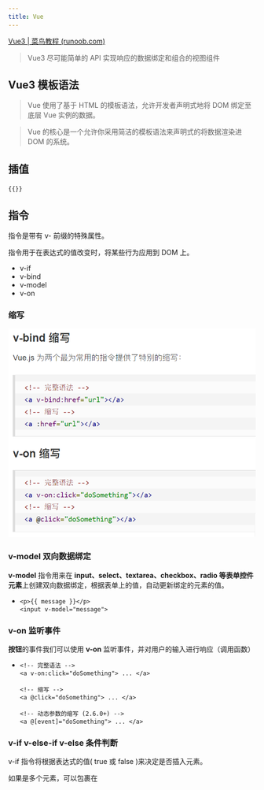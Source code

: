 ```yaml
---
title: Vue
---
```


[Vue3  | 菜鸟教程 (runoob.com)](https://www.runoob.com/vue3/vue3-install.html)

>  Vue3 尽可能简单的 API 实现响应的数据绑定和组合的视图组件



## Vue3 模板语法

>  Vue 使用了基于 HTML 的模板语法，允许开发者声明式地将 DOM 绑定至底层 Vue 实例的数据。

>  Vue 的核心是一个允许你采用简洁的模板语法来声明式的将数据渲染进 DOM 的系统。

## 插值

`{{}}`



## 指令

指令是带有 v- 前缀的特殊属性。

指令用于在表达式的值改变时，将某些行为应用到 DOM 上。

* v-if
* v-bind
* v-model
* v-on

### 缩写

![image-20211202094233034](Vue.assets/image-20211202094233034.png)



### v-model 双向数据绑定

**v-model** 指令用来在 **input、select、textarea、checkbox、radio 等表单控件元素**上创建双向数据绑定，根据表单上的值，自动更新绑定的元素的值。

* ```vue
  <p>{{ message }}</p>    
  <input v-model="message">
  ```

### v-on 监听事件

**按钮**的事件我们可以使用 **v-on** 监听事件，并对用户的输入进行响应（调用函数）

* ```vue
  <!-- 完整语法 -->
  <a v-on:click="doSomething"> ... </a>
  
  <!-- 缩写 -->
  <a @click="doSomething"> ... </a>
  
  <!-- 动态参数的缩写 (2.6.0+) -->
  <a @[event]="doSomething"> ... </a>
  ```

### v-if  v-else-if v-else 条件判断

 v-if 指令将根据表达式的值( true 或 false )来决定是否插入元素。

如果是多个元素，可以包裹在 <template> 元素上，并在上面使用 v-if。最终的渲染结果将不包含 <template> 元素。



### v-for 循环语句

以 **site in sites** 形式的特殊语法， sites 是源数据数组并且 site 是数组元素迭代的别名。

* v-for 可以绑定数据到数组来渲染一个列表。

* v-for 还支持一个可选的第二个参数index，参数值为当前项的索引。

* v-for 可以通过一个对象的属性来迭代数据

  * ```vue
    <li v-for="(value, key, index) in object">     
            {{ index }}. {{ key }} : {{ value }}    
    </li>
    ```

* v-for 也可以循环整数

## Vue3 组件

> 组件（Component）是 Vue.js 最强大的功能之一

> 组件可以扩展 HTML 元素，封装可重用的代码。

每个 Vue 应用都是通过用 createApp 函数创建的，传递给 createApp 的选项用于**配置根组件**。当我们挂载应用时，该组件被用作**渲染的起点**。



### 全局组件



### 局部组件

## Vue3 计算属性

`computed`

* 与method相比，computed基于依赖缓存，只有相关依赖发生改变时才会重新取值，而methods在重新渲染时，总会重新调用执行

* 默认属性`getter`和`setterr`



## watch 监听属性

通过 watch 来响应数据的变化

```vue3
vm.$watch('counter', function(nval, oval) {
    alert('计数器值的变化 :' + oval + ' 变为 ' + nval + '!');
```

```vue
const app = {
  data() {
    return {
      kilometers : 0,
      meters:0
    }
  },
  watch : {
	  kilometers:function(val) {
		  this.kilometers = val;
		  this.meters = this.kilometers * 1000
	  },
	  meters : function (val) {
		  this.kilometers = val/ 1000;
		  this.meters = val;
	  }
  }
}
```

## Vue 应用

* data + watch + methods

```vue
<!-- 因为 AJAX 库和通用工具的生态已经相当丰富，Vue 核心代码没有重复 -->
<!-- 提供这些功能以保持精简。这也可以让你自由选择自己更熟悉的工具。 -->
<script src="https://cdn.jsdelivr.net/npm/axios@0.12.0/dist/axios.min.js"></script>
<script>
  const watchExampleVM = Vue.createApp({
    data() {
      return {
        question: '',
        answer: '每个问题结尾需要输入 ? 号。'
      }
    },
    watch: {
      // 每当问题改变时，此功能将运行，以 ? 号结尾
      question(newQuestion, oldQuestion) {
        if (newQuestion.indexOf('?') > -1) {
          this.getAnswer()
        }
      }
    },
    methods: {
      getAnswer() {
        this.answer = '加载中...'
        axios
          .get('https://yesno.wtf/api')
          .then(response => {
            this.answer = response.data.answer
          })
          .catch(error => {
            this.answer = '错误! 无法访问 API。 ' + error
          })
      }
    }
  }).mount('#watch-example')
</script>
```



## Vue 3 事件处理

使用 v-on 指令来监听 DOM 事件 (click、submit、keyup等) ，从而执行 JavaScript 代码

1. 调用已定义的方法：<button @click="greet">点我</button>

2. 用内联 JavaScript 语句: <button @click="say('hi')">Say hi</button>

3. 事件处理程序中可以有多个方法：

   1. ```vue
      <div id="app">
        <!-- 这两个 one() 和 two() 将执行按钮点击事件 -->
        <button @click="one($event), two($event)">
        点我
        </button>
      </div>
       
      <script>
      const app = {
        data() {
        },
        methods: {
          one(event) {
            alert("第一个事件处理器逻辑...")
          },
          two(event) {
            alert("第二个事件处理器逻辑...")
          }
        }
      }
       
      Vue.createApp(app).mount('#app')
      </script>

### 事件修饰符

Vue.js 为 v-on 提供了事件修饰符来处理 DOM 事件细节



### 按键修饰符

Vue 允许为 v-on 在监听键盘事件时添加按键修饰符



## 表单

可以用 **v-model 指令**在表单 `<input>`、`<textarea>` 及 `<select>` 等元素上创建**双向数据绑定**

![img](https://www.runoob.com/wp-content/uploads/2017/01/20151109171527_549.png)



* v-model 会根据控件类型自动选取正确的方法来更新元素。

* v-model 会忽略所有表单元素的 value、checked、selected 属性的初始值，使用的是 data 选项中声明初始值。

v-model 在内部为不同的输入元素使用不同的属性并抛出不同的事件：

* text 和 textarea 元素使用 `value` 属性和 `input` 事件；
* checkbox 和 radio 使用 `checked` 属性和 `change` 事件；
* select 字段将 `value` 作为属性并将 `change` 作为事件。

### 输入框

```vue
<div id="app">
  <p>input 元素：</p>
  <input v-model="message" placeholder="编辑我……">
  <p>input 表单消息是: {{ message }}</p>
    
  <p>textarea 元素：</p>
  <textarea v-model="message2" placeholder="多行文本输入……"></textarea>
  <p>textarea 表单消息是:</p>
  <p style="white-space: pre">{{ message2 }}</p>
  
</div>
 
<script>
const app = {
  data() {
    return {
      message: '',
      message2: '菜鸟教程\r\nhttps://www.runoob.com'
    }
  }
}
 
Vue.createApp(app).mount('#app')
</script>
```



### 复选框

```vue
<div id="app">
  <p>单个复选框：</p>
  <input type="checkbox" id="checkbox" v-model="checked">
  <label for="checkbox">{{ checked }}</label>
    
  <p>多个复选框：</p>
  <input type="checkbox" id="runoob" value="Runoob" v-model="checkedNames">
  <label for="runoob">Runoob</label>
  <input type="checkbox" id="google" value="Google" v-model="checkedNames">
  <label for="google">Google</label>
  <input type="checkbox" id="taobao" value="Taobao" v-model="checkedNames">
  <label for="taobao">taobao</label>
  <br>
  <span>选择的值为: {{ checkedNames }}</span>
</div>
 
<script>
const app = {
  data() {
    return {
      checked : false,
      checkedNames: []
    }
  }
}
 
Vue.createApp(app).mount('#app')
</script>
```



### 单选框

```vue
<div id="app">
  <input type="radio" id="runoob" value="Runoob" v-model="picked">
  <label for="runoob">Runoob</label>
  <br>
  <input type="radio" id="google" value="Google" v-model="picked">
  <label for="google">Google</label>
  <br>
  <span>选中值为: {{ picked }}</span>
</div>
 
<script>
const app = {
  data() {
    return {
      picked : 'Runoob'
    }
  }
}
 
Vue.createApp(app).mount('#app')
</script>
```





### select 列表

```vue
<div id="app">
  <select v-model="selected" name="fruit">
    <option value="">选择一个网站</option>
    <option value="www.runoob.com">Runoob</option>
    <option value="www.google.com">Google</option>
  </select>
 
  <div id="output">
      选择的网站是: {{selected}}
  </div>
</div>
 
<script>
new Vue({
  el: '#app',
  data: {
    selected: '' 
  }
})
</script>
```

* 使用 **v-for** 循环输出选项

  * ```vue
        <option v-for="option in options" :value="option.value">
          {{ option.text }}
        </option>
    
      data() {
        return {
          selected: 'www.runoob.com',
          options: [
            { text: 'Runoob', value: 'www.runoob.com' },
            { text: 'Google', value: 'www.google.com' },
            { text: 'Taobao', value: 'www.taobao.com' }
          ]
        }
      }
    ```



## 路由

Vue 路由允许我们通过不同的 URL 访问不同的内容。

通过 Vue 可以实现多视图的单页 Web 应用（single page web application，SPA）。

### router-link

**<router-link>** 是一个组件，该组件用于设置一个导航链接，切换不同 HTML 内容。 **to** 属性为目标地址， 即要显示的内容

没有使用常规的 a 标签，而是使用一个自定义组件 router-link 来创建链接。这使得 Vue Router 可以在不重新加载页面的情况下更改 URL，处理 URL 的生成以及编码







### router-view

router-view 将显示与 url 对应的组件。你可以把它放在任何地方，以适应你的布局。

```vue
<!DOCTYPE html>
<html>
<head>
<meta charset="utf-8">
<title>Vue 测试实例 - 菜鸟教程(runoob.com)</title>
<script src="https://unpkg.com/vue@next"></script>
<script src="https://unpkg.com/vue-router@4"></script>
</head>
<body>
<div id="app">
  <h1>Hello App!</h1>
  <p>
    <!--使用 router-link 组件进行导航 -->
    <!--通过传递 `to` 来指定链接 -->
    <!--`<router-link>` 将呈现一个带有正确 `href` 属性的 `<a>` 标签-->
    <router-link to="/">Go to Home</router-link>
    <router-link to="/about">Go to About</router-link>
  </p>
  <!-- 路由出口 -->
  <!-- 路由匹配到的组件将渲染在这里 -->
  <router-view></router-view>
</div>

<script>
// 1. 定义路由组件.
// 也可以从其他文件导入
const Home = { template: '<div>Home</div>' }
const About = { template: '<div>About</div>' }
 
// 2. 定义一些路由
// 每个路由都需要映射到一个组件。
// 我们后面再讨论嵌套路由。
const routes = [
  { path: '/', component: Home },
  { path: '/about', component: About },
]
 
// 3. 创建路由实例并传递 `routes` 配置
// 你可以在这里输入更多的配置，但我们在这里
// 暂时保持简单
const router = VueRouter.createRouter({
  // 4. 内部提供了 history 模式的实现。为了简单起见，我们在这里使用 hash 模式。
  history: VueRouter.createWebHashHistory(),
  routes, // `routes: routes` 的缩写
})
 
// 5. 创建并挂载根实例
const app = Vue.createApp({})
//确保 _use_ 路由实例使
//整个应用支持路由。
app.use(router)
 
app.mount('#app')
 
// 现在，应用已经启动了！
</script>
</body>
</html>
```



## Ajax(axios) 完成请求

[Vue3 Ajax(axios) | 菜鸟教程 (runoob.com)](https://www.runoob.com/vue3/vue3-ajax-axios.html)

### GET

* 使用 **response.data** 读取 JSON 数据

* GET 方法传递参数格式



### POST

* POST 方法传递参数格式





